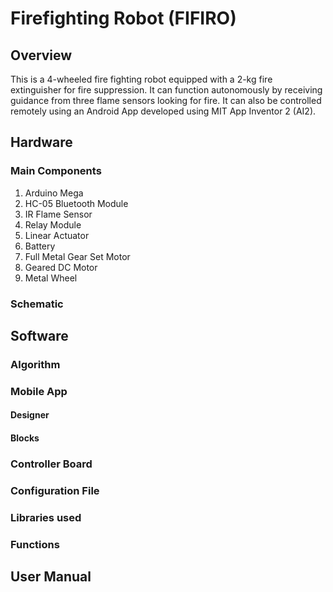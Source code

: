 # Firefighting Robot (FIFIRO)

## Overview
This is a 4-wheeled fire fighting robot equipped with a 2-kg fire extinguisher for fire suppression. It can function autonomously by receiving guidance from three flame sensors looking for fire. It can also be controlled remotely using an Android App developed using MIT App Inventor 2 (AI2). 

## Hardware

### Main Components 
1. Arduino Mega
2. HC-05 Bluetooth Module
3. IR Flame Sensor 
4. Relay Module
5. Linear Actuator 
6. Battery
7. Full Metal Gear Set Motor
8. Geared DC Motor
9. Metal Wheel
### Schematic 


## Software

### Algorithm 

### Mobile App

#### Designer 

#### Blocks

### Controller Board

### Configuration File

### Libraries used

### Functions

## User Manual





